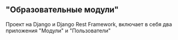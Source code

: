 ## "Образовательные модули"

Проект на Django и Django Rest Framework, включает в себя два приложения "Модули" и "Пользователи"
